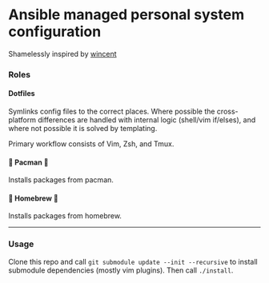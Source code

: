 # Ansible managed personal system configuration

Shamelessly inspired by [wincent](https://github.com/wincent "Wincent")

### Roles
#### Dotfiles
Symlinks config files to the correct places. Where possible the cross-platform
differences are handled with internal logic (shell/vim if/elses),
and where not possible it is solved by templating.

Primary workflow consists of Vim, Zsh, and Tmux.

#### :construction: Pacman :construction:
Installs packages from pacman.

#### :construction: Homebrew :construction:
Installs packages from homebrew.

---------------------------

### Usage
Clone this repo and call `git submodule update --init --recursive`
to install submodule dependencies (mostly vim plugins).
Then call `./install`.
